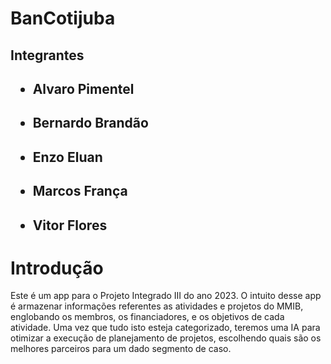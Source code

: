 # BanCotijuba
<h2>Integrantes<h2>
 <ul>
  <h4><li>Alvaro Pimentel</li></h4>
  <h4><li>Bernardo Brandão</li></h4>
  <h4><li>Enzo Eluan</li></h4>
  <h4><li>Marcos França</li></h4>
  <h4><li>Vitor Flores</li></h4>
 </ul>
<h1>Introdução</h1>
Este é um app para o Projeto Integrado III do ano 2023.
O intuito desse app é armazenar informações referentes as atividades e projetos do MMIB, englobando os membros, os financiadores, e os objetivos de cada atividade. Uma vez que tudo isto esteja categorizado, teremos uma IA para otimizar a execução de planejamento de projetos, escolhendo quais são os melhores parceiros para um dado segmento de caso.
